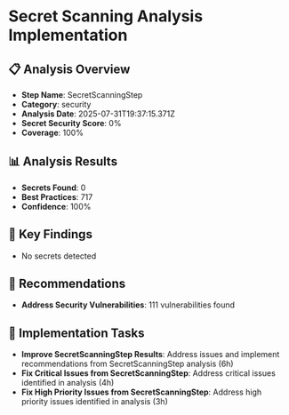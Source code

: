 # Secret Scanning Analysis Implementation

## 📋 Analysis Overview
- **Step Name**: SecretScanningStep
- **Category**: security
- **Analysis Date**: 2025-07-31T19:37:15.371Z
- **Secret Security Score**: 0%
- **Coverage**: 100%

## 📊 Analysis Results
- **Secrets Found**: 0
- **Best Practices**: 717
- **Confidence**: 100%

## 🎯 Key Findings
- No secrets detected

## 📝 Recommendations
- **Address Security Vulnerabilities**: 111 vulnerabilities found

## 🔧 Implementation Tasks
- **Improve SecretScanningStep Results**: Address issues and implement recommendations from SecretScanningStep analysis (6h)
- **Fix Critical Issues from SecretScanningStep**: Address critical issues identified in analysis (4h)
- **Fix High Priority Issues from SecretScanningStep**: Address high priority issues identified in analysis (3h)
